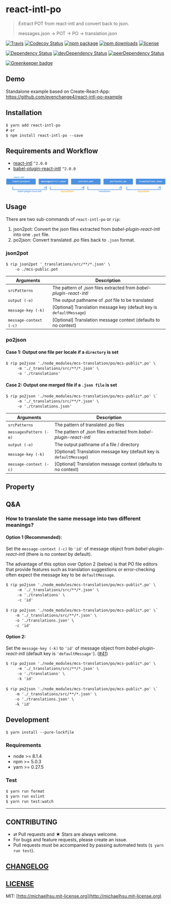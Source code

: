 # react-intl-po

> Extract POT from react-intl and convert back to json.
>
> messages.json → POT → PO → translation.json

[![Travis][build-badge]][build] [![Codecov Status][codecov-badge]][codecov] [![npm package][npm-badge]][npm] [![npm downloads][npm-downloads]][npm] [![license][license-badge]][license]

[![Dependency Status][dependency-badge]][dependency] [![devDependency Status][devDependency-badge]][devDependency] [![peerDependency Status][peerDependency-badge]][peerDependency]

[build-badge]: https://img.shields.io/travis/evenchange4/react-intl-po/master.svg?style=flat-square
[build]: https://travis-ci.org/evenchange4/react-intl-po

[npm-badge]: https://img.shields.io/npm/v/react-intl-po.svg?style=flat-square
[npm]: https://www.npmjs.org/package/react-intl-po

[codecov-badge]: https://img.shields.io/codecov/c/github/evenchange4/react-intl-po.svg?style=flat-square
[codecov]: https://codecov.io/github/evenchange4/react-intl-po?branch=master

[npm-downloads]: https://img.shields.io/npm/dt/react-intl-po.svg?style=flat-square

[license-badge]: https://img.shields.io/npm/l/react-intl-po.svg?style=flat-square
[license]: http://michaelhsu.mit-license.org/

[dependency-badge]: https://david-dm.org/evenchange4/react-intl-po.svg?style=flat-square
[dependency]: https://david-dm.org/evenchange4/react-intl-po
[devDependency-badge]: https://david-dm.org/evenchange4/react-intl-po/dev-status.svg?style=flat-square
[devDependency]: https://david-dm.org/evenchange4/react-intl-po#info=devDependencies
[peerDependency-badge]: https://david-dm.org/evenchange4/react-intl-po/peer-status.svg?style=flat-square
[peerDependency]: https://david-dm.org/evenchange4/react-intl-po#info=peerDependencies
[![Greenkeeper badge](https://badges.greenkeeper.io/evenchange4/react-intl-po.svg)](https://greenkeeper.io/)

## Demo

Standalone example based on Create-React-App: https://github.com/evenchange4/react-intl-po-example

## Installation

```console
$ yarn add react-intl-po
# or
$ npm install react-intl-po --save
```

## Requirements and Workflow

- [react-intl](https://github.com/yahoo/react-intl) `^2.0.0`
- [babel-plugin-react-intl](https://github.com/yahoo/babel-plugin-react-intl) `^2.0.0`

![RIP Workflow](./docs/workflow.png)


## Usage

There are two sub-commands of `react-intl-po` or `rip`:

1. json2pot: Convert the json files extracted from *babel-plugin-react-intl* into one `.pot` file.
2. po2json: Convert translated *.po* files back to `.json` format.

### json2pot

```
$ rip json2pot '_translations/src/**/*.json' \
    -o ./mcs-public.pot
```

| **Arguments**          |  **Description**                                                       |
| ------------------     | ---------------------------------------------------------------------- |
| `srcPatterns`          |  The pattern of *.json* files extracted from *babel-plugin-react-intl* |
| `output (-o)`          |  The output pathname of *.pot* file to be translated                   |
| `message-key (-k)`     |  [Optional] Translation message key (default key is `defaultMessage`)  |
| `message-context (-c)` |  [Optional] Translation message context (defaults to no context)       |

### po2json

#### Case 1: Output one file per locale if a `directory` is set

```
$ rip po2json './node_modules/mcs-translation/po/mcs-public*.po' \
     -m './_translations/src/**/*.json' \
     -o './translations'
```

#### Case 2: Output one merged file if a `.json file` is set

```
$ rip po2json './node_modules/mcs-translation/po/mcs-public*.po' \`
     -m './_translations/src/**/*.json' \
     -o './translations.json'
```

| **Arguments**          |  **Description**                                                       |
| ---------------------- | ---------------------------------------------------------------------- |
| `srcPatterns`          |  The pattern of translated *.po* files                                 |
| `messagesPattern (-m)` |  The pattern of *.json* files extracted from *babel-plugin-react-intl* |
| `output (-o)`          |  The output pathname of a file / directory                             |
| `message-key (-k)`     |  [Optional] Translation message key (default key is `defaultMessage`)  |
| `message-context (-c)` |  [Optional] Translation message context (defaults to no context)       |

## Property

## Q&A

### How to translate the same message into two different meanings?

#### Option 1 (Recommended):
Set the `message-context (-c)` to `'id'` of message object from *babel-plugin-react-intl* (there is no context by default).

The advantage of this option over Option 2 (below) is that PO file editors that provide features such as translation suggestions or error-checking often expect the message key to be `defaultMessage`.

```
$ rip po2json './node_modules/mcs-translation/po/mcs-public*.po' \
     -m './_translations/src/**/*.json' \
     -o './translations' \
     -c 'id'

$ rip po2json './node_modules/mcs-translation/po/mcs-public*.po' \`
    -m './_translations/src/**/*.json' \
    -o './translations.json' \
    -c 'id'
```

#### Option 2:
Set the `message-key (-k)` to `'id'` of message object from *babel-plugin-react-intl* (default key is `'defaultMessage'`). ([#41](https://github.com/evenchange4/react-intl-po/pull/41))

```
$ rip po2json './node_modules/mcs-translation/po/mcs-public*.po' \
     -m './_translations/src/**/*.json' \
     -o './translations' \
     -k 'id'

$ rip po2json './node_modules/mcs-translation/po/mcs-public*.po' \`
    -m './_translations/src/**/*.json' \
    -o './translations.json' \
    -k 'id'
```

## Development

```console
$ yarn install --pure-lockfile
```

### Requirements

-   node >= 8.1.4
-   npm >= 5.0.3
-   yarn >= 0.27.5

### Test

```
$ yarn run format
$ yarn run eslint
$ yarn run test:watch
```

---

## CONTRIBUTING

* ⇄ Pull requests and ★ Stars are always welcome.
* For bugs and feature requests, please create an issue.
* Pull requests must be accompanied by passing automated tests (`$ yarn run test`).

## [CHANGELOG](CHANGELOG.md)

## [LICENSE](LICENSE)

MIT: [http://michaelhsu.mit-license.org](http://michaelhsu.mit-license.org)

